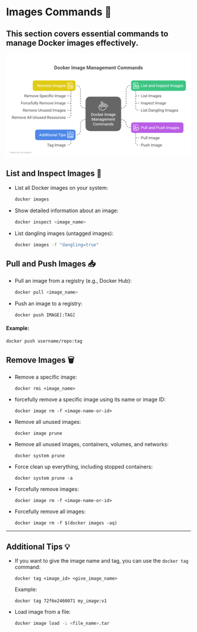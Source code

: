 # Images Commands 🚀

This section covers essential commands to manage Docker images effectively.
----
<img src="https://github.com/anik-devops11/Docker-For-Beginners/blob/main/Images/Images Commands visual selection.png" border="0">

## List and Inspect Images 🔎

- List all Docker images on your system:
  ```bash
  docker images
  ```
- Show detailed information about an image:
  ```bash
  docker inspect <image_name>
  ```
- List dangling images (untagged images):
  ```bash
  docker images -f "dangling=true"
  ```
## Pull and Push Images 📥

- Pull an image from a registry (e.g., Docker Hub):
  ```bash
  docker pull <image_name>
  ```
- Push an image to a registry:
  ```
  docker push IMAGE[:TAG]
  ```
#### Example:
  ```
  docker push username/repo:tag
  ```
## Remove Images 🗑️
- Remove a specific image:
  ```
  docker rmi <image_name>
  ```
- forcefully remove a specific image using its name or image ID:
  ```
  docker image rm -f <image-name-or-id>
  ```
- Remove all unused images:
  ```
  docker image prune
  ```
- Remove all unused images, containers, volumes, and networks:
  ```
  docker system prune
  ```
- Force clean up everything, including stopped containers:
  ```
  docker system prune -a
  ```
- Forcefully remove images:
  ```
  docker image rm -f <image-name-or-id>
  ```
- Forcefully remove all images:
  ```
  docker image rm -f $(docker images -aq)
  ```
----
## Additional Tips 💡

- If you want to give the image name and tag, you can use the `docker tag` command:

  ```
  docker tag <image_id> <give_image_name>
  ```
  Example:
  ```
  docker tag 72f6e2460071 my_image:v1
  ```
- Load image from a file:

  ```bash
  docker image load -i <file_name>.tar
